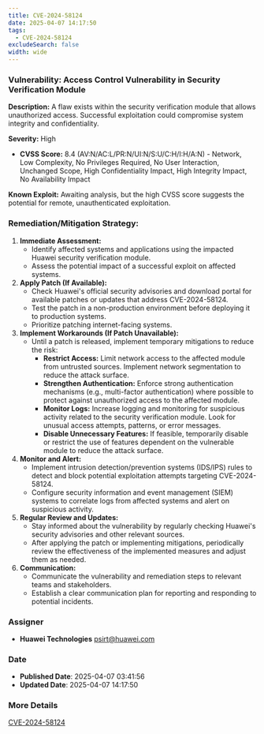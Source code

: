```yaml
---
title: CVE-2024-58124
date: 2025-04-07 14:17:50
tags:
  - CVE-2024-58124
excludeSearch: false
width: wide
---
```


### Vulnerability: Access Control Vulnerability in Security Verification Module

**Description:** A flaw exists within the security verification module that allows unauthorized access. Successful exploitation could compromise system integrity and confidentiality.

**Severity:** High

*   **CVSS Score:** 8.4 (AV:N/AC:L/PR:N/UI:N/S:U/C:H/I:H/A:N) - Network, Low Complexity, No Privileges Required, No User Interaction, Unchanged Scope, High Confidentiality Impact, High Integrity Impact, No Availability Impact

**Known Exploit:** Awaiting analysis, but the high CVSS score suggests the potential for remote, unauthenticated exploitation.

### Remediation/Mitigation Strategy:

1.  **Immediate Assessment:**
    *   Identify affected systems and applications using the impacted Huawei security verification module.
    *   Assess the potential impact of a successful exploit on affected systems.
2.  **Apply Patch (If Available):**
    *   Check Huawei's official security advisories and download portal for available patches or updates that address CVE-2024-58124.
    *   Test the patch in a non-production environment before deploying it to production systems.
    *   Prioritize patching internet-facing systems.
3.  **Implement Workarounds (If Patch Unavailable):**
    *   Until a patch is released, implement temporary mitigations to reduce the risk:
        *   **Restrict Access:** Limit network access to the affected module from untrusted sources.  Implement network segmentation to reduce the attack surface.
        *   **Strengthen Authentication:** Enforce strong authentication mechanisms (e.g., multi-factor authentication) where possible to protect against unauthorized access to the affected module.
        *   **Monitor Logs:** Increase logging and monitoring for suspicious activity related to the security verification module. Look for unusual access attempts, patterns, or error messages.
        *   **Disable Unnecessary Features:** If feasible, temporarily disable or restrict the use of features dependent on the vulnerable module to reduce the attack surface.
4.  **Monitor and Alert:**
    *   Implement intrusion detection/prevention systems (IDS/IPS) rules to detect and block potential exploitation attempts targeting CVE-2024-58124.
    *   Configure security information and event management (SIEM) systems to correlate logs from affected systems and alert on suspicious activity.
5.  **Regular Review and Updates:**
    *   Stay informed about the vulnerability by regularly checking Huawei's security advisories and other relevant sources.
    *   After applying the patch or implementing mitigations, periodically review the effectiveness of the implemented measures and adjust them as needed.
6.  **Communication:**
    *   Communicate the vulnerability and remediation steps to relevant teams and stakeholders.
    *   Establish a clear communication plan for reporting and responding to potential incidents.

### Assigner
- **Huawei Technologies** <psirt@huawei.com>

### Date
- **Published Date**: 2025-04-07 03:41:56
- **Updated Date**: 2025-04-07 14:17:50

### More Details
[CVE-2024-58124](https://www.cvedetails.com/cve/CVE-2024-58124)